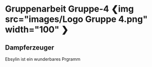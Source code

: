 # Gruppenarbeit Gruppe-4 ❮img src="images/Logo Gruppe 4.png" width="100" ❯

## Dampferzeuger

Ebsylin ist ein wunderbares Prgramm 

